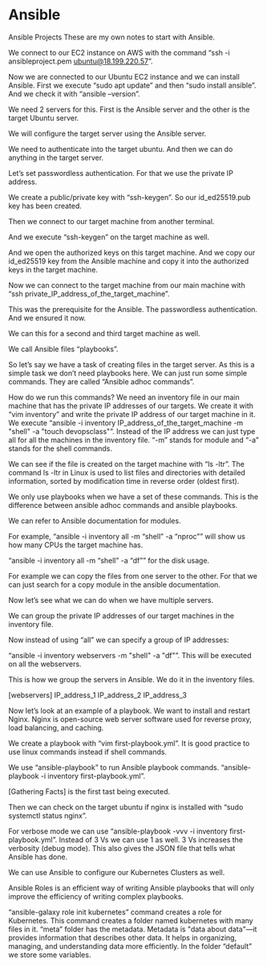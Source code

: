 # Ansible
Ansible Projects
These are my own notes to start with Ansible.

We connect to our EC2 instance on AWS with the command “ssh -i ansibleproject.pem ubuntu@18.199.220.57”.

Now we are connected to our Ubuntu EC2 instance and we can install Ansible. First we execute “sudo apt update” and then “sudo install ansible”. And we check it with “ansible –version”.

We need 2 servers for this. First is the Ansible server and the other is the target Ubuntu server.

We will configure the target server using the Ansible server.

We need to authenticate into the target ubuntu. And then we can do anything in the target server.

Let’s set passwordless authentication. For that we use the private IP address.

We create a public/private key with “ssh-keygen”. So our id_ed25519.pub key has been created.

Then we connect to our target machine from another terminal.

And we execute “ssh-keygen” on the target machine as well.

And we open the authorized keys on this target machine. And we copy our id_ed25519 key from the Ansible machine and copy it into the authorized keys in the target machine.

Now we can connect to the target machine from our main machine with “ssh private_IP_address_of_the_target_machine”. 

This was the prerequisite for the Ansible. The passwordless authentication. And we ensured it now.

We can this for a second and third target machine as well.

We call Ansible files “playbooks”.

So let’s say we have a task of creating files in the target server. As this is a simple task we don’t need playbooks here. We can just run some simple commands. They are called “Ansible adhoc 
commands”.

How do we run this commands? We need an inventory file in our main machine that has the private IP addresses of our targets. We create it with “vim inventory” and write the private IP address of 
our target machine in it. We execute “ansible -i inventory IP_address_of_the_target_machine -m "shell" -a "touch devopsclass"”. Instead of the IP address we can just type all for all the machines 
in the inventory file. “-m” stands for module and “-a” stands for the shell commands.

We can see if the file is created on the target machine with “ls -ltr”. The command ls -ltr in Linux is used to list files and directories with detailed information, sorted by modification time in 
reverse order (oldest first).

We only use playbooks when we have a set of these commands. This is the difference between ansible adhoc commands and ansible playbooks.

We can refer to Ansible documentation for modules.

For example, “ansible -i inventory all -m “shell” -a “nproc”” will show us how many CPUs the target machine has.

“ansible -i inventory all -m “shell” -a “df”” for the disk usage.

For example we can copy the files from one server to the other. For that we can just search for a copy module in the ansible documentation.

Now let’s see what we can do when we have multiple servers.

We can group the private IP addresses of our target machines in the inventory file.

Now instead of using “all” we can specify a group of IP addresses:

“ansible -i inventory webservers -m "shell" -a "df"”. This will be executed on all the webservers.

This is how we group the servers in Ansible. We do it in the inventory files.

[webservers]
IP_address_1
IP_address_2
IP_address_3

Now let’s look at an example of a playbook. We want to install and restart Nginx. Nginx is open-source web server software used for reverse proxy, load balancing, and caching.

We create a playbook with “vim first-playbook.yml”. It is good practice to use linux commands instead if shell commands.

We use “ansible-playbook” to run Ansible playbook commands. “ansible-playbook -i inventory first-playbook.yml”.

[Gathering Facts] is the first tast being executed.

Then we can check on the target ubuntu if nginx is installed with “sudo systemctl status nginx”.

For verbose mode we can use “ansible-playbook -vvv -i inventory first-playbook.yml”. Instead of 3 Vs we can use 1 as well. 3 Vs increases the verbosity (debug mode). This also gives the JSON file 
that tells what Ansible has done.

We can use Ansible to configure our Kubernetes Clusters as well.

Ansible Roles is an efficient way of writing Ansible playbooks that will only improve the efficiency of writing complex playbooks.

“ansible-galaxy role init kubernetes” command creates a role for Kubernetes. This command creates a folder named kubernetes with many files in it. “meta” folder has the metadata. Metadata is "data about data"—it provides information that describes other data. It helps in organizing, managing, and understanding data more efficiently. In the folder “default” we store some variables.
